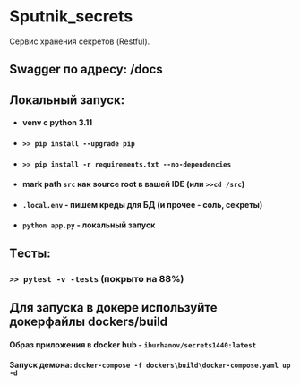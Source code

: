 # Sputnik_secrets

Сервис хранения секретов (Restful).

## Swagger по адресу: /docs

## Локальный запуск:

- #### venv c python 3.11
- #### ```>> pip install --upgrade pip```  
- #### ```>> pip install -r requirements.txt --no-dependencies```
- #### mark path ``src`` как source root в вашей IDE (или ``>>cd /src``)
- #### ``.local.env`` - пишем креды для БД (и прочее - соль, секреты)
- #### ``python app.py`` - локальный запуск

## Tесты:
### ` >> pytest -v -tests ` (покрыто на 88%)

## Для запуска в докере используйте докерфайлы dockers/build
#### Образ приложения в docker hub - ``iburhanov/secrets1440:latest``

#### Запуск демона: `docker-compose -f dockers\build\docker-compose.yaml up -d`
